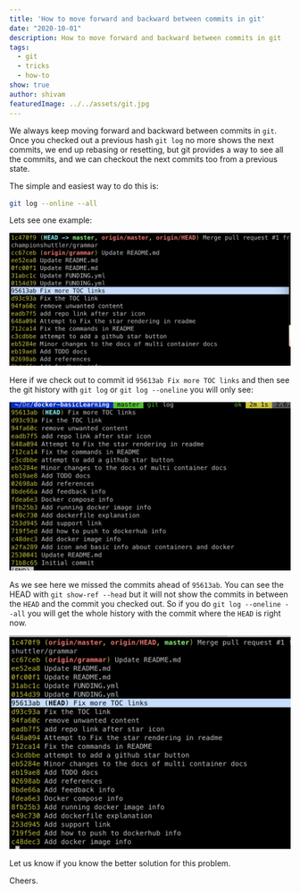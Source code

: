 ```yaml
---
title: 'How to move forward and backward between commits in git'
date: "2020-10-01"
description: How to move forward and backward between commits in git
tags:
  - git
  - tricks
  - how-to
show: true
author: shivam
featuredImage: ../../assets/git.jpg
---
```


We always keep moving forward and backward between commits in `git`. Once you checked out a previous hash `git log` no more shows the next commits, we end up rebasing or resetting, but git provides a way to see all the commits, and we can checkout the next commits too from a previous state.

The simple and easiest way to do this is:

```bash
git log --online --all
```

Lets see one example:

![](1.jpg)

Here if we check out to commit id `95613ab Fix more TOC links` and then see the git history with `git log` or `git log --oneline` you will only see:

![](2.jpg)

As we see here we missed the commits ahead of `95613ab`. You can see the HEAD with `git show-ref --head` but it will not show the commits in between the `HEAD` and the commit you checked out. So if you do `git log --oneline --all` you will get the whole history with the commit where the `HEAD` is right now.

![](3.jpg)


Let us know if you know the better solution for this problem.

Cheers.
